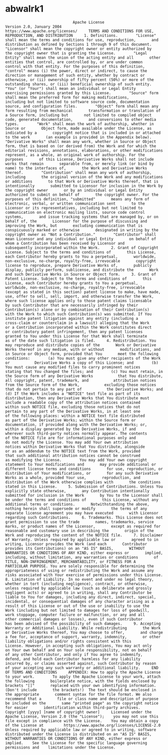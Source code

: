 # abwalrk1
                                  Apache License                            Version 2.0, January 2004                         https://www.apache.org/licenses/     TERMS AND CONDITIONS FOR USE, REPRODUCTION, AND DISTRIBUTION     1. Definitions.        "License" shall mean the terms and conditions for use, reproduction,       and distribution as defined by Sections 1 through 9 of this document.        "Licensor" shall mean the copyright owner or entity authorized by       the copyright owner that is granting the License.        "Legal Entity" shall mean the union of the acting entity and all       other entities that control, are controlled by, or are under common       control with that entity. For the purposes of this definition,       "control" means (i) the power, direct or indirect, to cause the       direction or management of such entity, whether by contract or       otherwise, or (ii) ownership of fifty percent (50%) or more of the       outstanding shares, or (iii) beneficial ownership of such entity.        "You" (or "Your") shall mean an individual or Legal Entity       exercising permissions granted by this License.        "Source" form shall mean the preferred form for making modifications,       including but not limited to software source code, documentation       source, and configuration files.        "Object" form shall mean any form resulting from mechanical       transformation or translation of a Source form, including but       not limited to compiled object code, generated documentation,       and conversions to other media types.        "Work" shall mean the work of authorship, whether in Source or       Object form, made available under the License, as indicated by a       copyright notice that is included in or attached to the work       (an example is provided in the Appendix below).        "Derivative Works" shall mean any work, whether in Source or Object       form, that is based on (or derived from) the Work and for which the       editorial revisions, annotations, elaborations, or other modifications       represent, as a whole, an original work of authorship. For the purposes       of this License, Derivative Works shall not include works that remain       separable from, or merely link (or bind by name) to the interfaces of,       the Work and Derivative Works thereof.        "Contribution" shall mean any work of authorship, including       the original version of the Work and any modifications or additions       to that Work or Derivative Works thereof, that is intentionally       submitted to Licensor for inclusion in the Work by the copyright owner       or by an individual or Legal Entity authorized to submit on behalf of       the copyright owner. For the purposes of this definition, "submitted"       means any form of electronic, verbal, or written communication sent       to the Licensor or its representatives, including but not limited to       communication on electronic mailing lists, source code control systems,       and issue tracking systems that are managed by, or on behalf of, the       Licensor for the purpose of discussing and improving the Work, but       excluding communication that is conspicuously marked or otherwise       designated in writing by the copyright owner as "Not a Contribution."        "Contributor" shall mean Licensor and any individual or Legal Entity       on behalf of whom a Contribution has been received by Licensor and       subsequently incorporated within the Work.     2. Grant of Copyright License. Subject to the terms and conditions of       this License, each Contributor hereby grants to You a perpetual,       worldwide, non-exclusive, no-charge, royalty-free, irrevocable       copyright license to reproduce, prepare Derivative Works of,       publicly display, publicly perform, sublicense, and distribute the       Work and such Derivative Works in Source or Object form.     3. Grant of Patent License. Subject to the terms and conditions of       this License, each Contributor hereby grants to You a perpetual,       worldwide, non-exclusive, no-charge, royalty-free, irrevocable       (except as stated in this section) patent license to make, have made,       use, offer to sell, sell, import, and otherwise transfer the Work,       where such license applies only to those patent claims licensable       by such Contributor that are necessarily infringed by their       Contribution(s) alone or by combination of their Contribution(s)       with the Work to which such Contribution(s) was submitted. If You       institute patent litigation against any entity (including a       cross-claim or counterclaim in a lawsuit) alleging that the Work       or a Contribution incorporated within the Work constitutes direct       or contributory patent infringement, then any patent licenses       granted to You under this License for that Work shall terminate       as of the date such litigation is filed.     4. Redistribution. You may reproduce and distribute copies of the       Work or Derivative Works thereof in any medium, with or without       modifications, and in Source or Object form, provided that You       meet the following conditions:        (a) You must give any other recipients of the Work or           Derivative Works a copy of this License; and        (b) You must cause any modified files to carry prominent notices           stating that You changed the files; and        (c) You must retain, in the Source form of any Derivative Works           that You distribute, all copyright, patent, trademark, and           attribution notices from the Source form of the Work,           excluding those notices that do not pertain to any part of           the Derivative Works; and        (d) If the Work includes a "NOTICE" text file as part of its           distribution, then any Derivative Works that You distribute must           include a readable copy of the attribution notices contained           within such NOTICE file, excluding those notices that do not           pertain to any part of the Derivative Works, in at least one           of the following places: within a NOTICE text file distributed           as part of the Derivative Works; within the Source form or           documentation, if provided along with the Derivative Works; or,           within a display generated by the Derivative Works, if and           wherever such third-party notices normally appear. The contents           of the NOTICE file are for informational purposes only and           do not modify the License. You may add Your own attribution           notices within Derivative Works that You distribute, alongside           or as an addendum to the NOTICE text from the Work, provided           that such additional attribution notices cannot be construed           as modifying the License.        You may add Your own copyright statement to Your modifications and       may provide additional or different license terms and conditions       for use, reproduction, or distribution of Your modifications, or       for any such Derivative Works as a whole, provided Your use,       reproduction, and distribution of the Work otherwise complies with       the conditions stated in this License.     5. Submission of Contributions. Unless You explicitly state otherwise,       any Contribution intentionally submitted for inclusion in the Work       by You to the Licensor shall be under the terms and conditions of       this License, without any additional terms or conditions.       Notwithstanding the above, nothing herein shall supersede or modify       the terms of any separate license agreement you may have executed       with Licensor regarding such Contributions.     6. Trademarks. This License does not grant permission to use the trade       names, trademarks, service marks, or product names of the Licensor,       except as required for reasonable and customary use in describing the       origin of the Work and reproducing the content of the NOTICE file.     7. Disclaimer of Warranty. Unless required by applicable law or       agreed to in writing, Licensor provides the Work (and each       Contributor provides its Contributions) on an "AS IS" BASIS,       WITHOUT WARRANTIES OR CONDITIONS OF ANY KIND, either express or       implied, including, without limitation, any warranties or conditions       of TITLE, NON-INFRINGEMENT, MERCHANTABILITY, or FITNESS FOR A       PARTICULAR PURPOSE. You are solely responsible for determining the       appropriateness of using or redistributing the Work and assume any       risks associated with Your exercise of permissions under this License.     8. Limitation of Liability. In no event and under no legal theory,       whether in tort (including negligence), contract, or otherwise,       unless required by applicable law (such as deliberate and grossly       negligent acts) or agreed to in writing, shall any Contributor be       liable to You for damages, including any direct, indirect, special,       incidental, or consequential damages of any character arising as a       result of this License or out of the use or inability to use the       Work (including but not limited to damages for loss of goodwill,       work stoppage, computer failure or malfunction, or any and all       other commercial damages or losses), even if such Contributor       has been advised of the possibility of such damages.     9. Accepting Warranty or Additional Liability. While redistributing       the Work or Derivative Works thereof, You may choose to offer,       and charge a fee for, acceptance of support, warranty, indemnity,       or other liability obligations and/or rights consistent with this       License. However, in accepting such obligations, You may act only       on Your own behalf and on Your sole responsibility, not on behalf       of any other Contributor, and only if You agree to indemnify,       defend, and hold each Contributor harmless for any liability       incurred by, or claims asserted against, such Contributor by reason       of your accepting any such warranty or additional liability.     END OF TERMS AND CONDITIONS     APPENDIX: How to apply the Apache License to your work.        To apply the Apache License to your work, attach the following       boilerplate notice, with the fields enclosed by brackets "[]"       replaced with your own identifying information. (Don't include       the brackets!)  The text should be enclosed in the appropriate       comment syntax for the file format. We also recommend that a       file or class name and description of purpose be included on the       same "printed page" as the copyright notice for easier       identification within third-party archives.     Copyright [yyyy] [name of copyright owner]     Licensed under the Apache License, Version 2.0 (the "License");    you may not use this file except in compliance with the License.    You may obtain a copy of the License at         https://www.apache.org/licenses/LICENSE-2.0     Unless required by applicable law or agreed to in writing, software    distributed under the License is distributed on an "AS IS" BASIS,    WITHOUT WARRANTIES OR CONDITIONS OF ANY KIND, either express or implied.    See the License for the specific language governing permissions and    limitations under the License.

